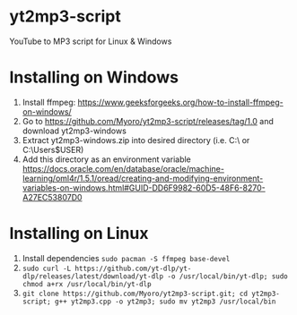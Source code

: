 # yt2mp3-script
YouTube to MP3 script for Linux &amp; Windows

# Installing on Windows
1. Install ffmpeg: https://www.geeksforgeeks.org/how-to-install-ffmpeg-on-windows/
2. Go to https://github.com/Myoro/yt2mp3-script/releases/tag/1.0 and download yt2mp3-windows
3. Extract yt2mp3-windows.zip into desired directory (i.e. C:\ or C:\Users\$USER\)
4. Add this directory as an environment variable https://docs.oracle.com/en/database/oracle/machine-learning/oml4r/1.5.1/oread/creating-and-modifying-environment-variables-on-windows.html#GUID-DD6F9982-60D5-48F6-8270-A27EC53807D0

# Installing on Linux
1. Install dependencies `sudo pacman -S ffmpeg base-devel`
2. `sudo curl -L https://github.com/yt-dlp/yt-dlp/releases/latest/download/yt-dlp -o /usr/local/bin/yt-dlp; sudo chmod a+rx /usr/local/bin/yt-dlp`
3. `git clone https://github.com/Myoro/yt2mp3-script.git; cd yt2mp3-script; g++ yt2mp3.cpp -o yt2mp3; sudo mv yt2mp3 /usr/local/bin`
